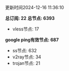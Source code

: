更新时间2024-12-16 11:36:10

**总订阅: 22**
**总节点: 6393**
- vless节点: 17

**google ping有效节点: 687**
- ss节点: 632
- v2ray节点: 34
- trojan节点: 21
